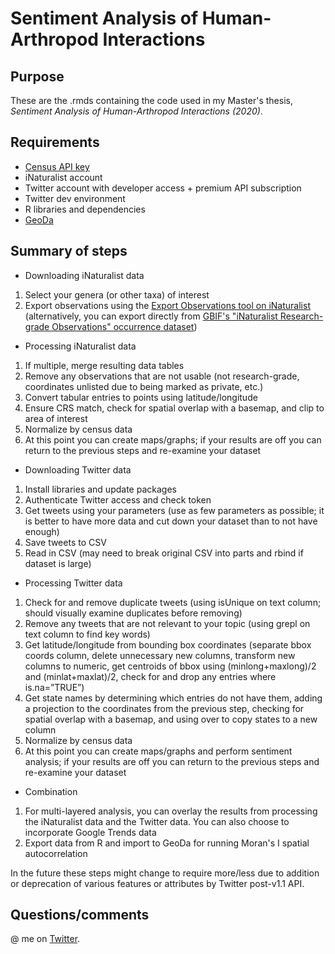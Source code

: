 # Sentiment Analysis of Human-Arthropod Interactions

## Purpose
These are the .rmds containing the code used in my Master's thesis, *Sentiment Analysis of Human-Arthropod Interactions (2020)*.

## Requirements
* [Census API key](https://api.census.gov/data/key_signup.html)
* iNaturalist account
* Twitter account with developer access + premium API subscription
* Twitter dev environment
* R libraries and dependencies
* [GeoDa](https://geodacenter.github.io/)

## Summary of steps
* Downloading iNaturalist data

1. Select your genera (or other taxa) of interest
1. Export observations using the [Export Observations tool on iNaturalist](https://www.inaturalist.org/observations/export) (alternatively, you can export directly from [GBIF's "iNaturalist Research-grade Observations" occurrence dataset](https://www.gbif.org/dataset/50c9509d-22c7-4a22-a47d-8c48425ef4a7))

* Processing iNaturalist data

1. If multiple, merge resulting data tables
1. Remove any observations that are not usable (not research-grade, coordinates unlisted due to being marked as private, etc.)
1. Convert tabular entries to points using latitude/longitude
1. Ensure CRS match, check for spatial overlap with a basemap, and clip to area of interest
1. Normalize by census data
1. At this point you can create maps/graphs; if your results are off you can return to the previous steps and re-examine your dataset

* Downloading Twitter data

1. Install libraries and update packages
1. Authenticate Twitter access and check token
1. Get tweets using your parameters (use as few parameters as possible; it is better to have more data and cut down your dataset than to not have enough)
1. Save tweets to CSV
1. Read in CSV (may need to break original CSV into parts and rbind if dataset is large)

* Processing Twitter data

1. Check for and remove duplicate tweets (using isUnique on text column; should visually examine duplicates before removing)
1. Remove any tweets that are not relevant to your topic (using grepl on text column to find key words)
1. Get latitude/longitude from bounding box coordinates (separate bbox coords column, delete unnecessary new columns, transform new columns to numeric, get centroids of bbox using (minlong+maxlong)/2 and (minlat+maxlat)/2, check for and drop any entries where is.na=”TRUE”)
1. Get state names by determining which entries do not have them, adding a projection to the coordinates from the previous step, checking for spatial overlap with a basemap, and using over to copy states to a new column
1. Normalize by census data
1. At this point you can create maps/graphs and perform sentiment analysis; if your results are off you can return to the previous steps and re-examine your dataset

* Combination

1. For multi-layered analysis, you can overlay the results from processing the iNaturalist data and the Twitter data. You can also choose to incorporate Google Trends data
2. Export data from R and import to GeoDa for running Moran's I spatial autocorrelation

In the future these steps might change to require more/less due to addition or deprecation of various features or attributes by Twitter post-v1.1 API.

## Questions/comments

@ me on [Twitter](https://twitter.com/easternhercules).
